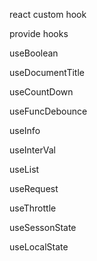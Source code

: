 react custom hook

provide hooks

useBoolean

useDocumentTitle

useCountDown

useFuncDebounce

useInfo

useInterVal

useList

useRequest

useThrottle

useSessonState

useLocalState
